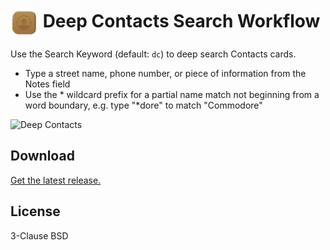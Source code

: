 # <img src='Workflow/icon.png' width='45' align='center' alt='icon'> Deep Contacts Search Workflow

Use the Search Keyword (default: `dc`) to deep search Contacts cards.

- Type a street name, phone number, or piece of information from the Notes field
- Use the * wildcard prefix for a partial name match not beginning from a word boundary, e.g. type "*dore" to match "Commodore"

![Deep Contacts](deep-contacts-search.png)

## Download

[Get the latest release.](https://github.com/alfredapp/deep-contacts-search-workflow/releases/latest/download/Deep.Contacts.Search.alfredworkflow)

## License

3-Clause BSD
